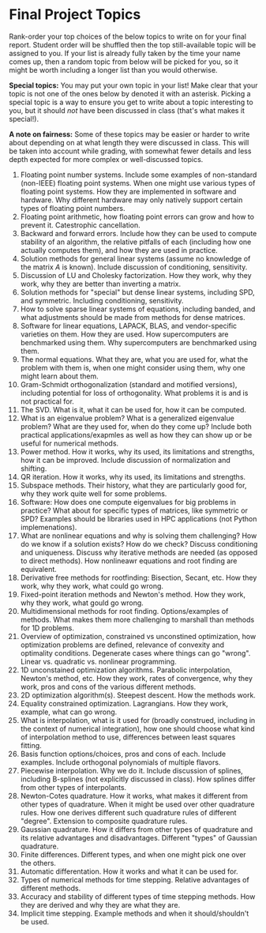# Final Project Topics

Rank-order your top choices of the below topics to write on for your final report. 
Student order will be shuffled then the top still-available topic will be assigned to you. 
If your list is already fully taken by the time your name comes up, then a random topic from below will be picked for you, so it might be worth including a longer list than you would otherwise. 

__Special topics:__ You may put your own topic in your list! Make clear that your topic is not one of the ones below by denoted it with an asterisk. Picking a special topic is a way to ensure you get to write about a topic interesting to you, but it should _not_ have been discussed in class (that's what makes it special!).

__A note on fairness:__ Some of these topics may be easier or harder to write about depending on at what length they were discussed in class. 
This will be taken into account while grading, with somewhat fewer details and less depth expected for more complex or well-discussed topics. 

1. Floating point number systems. Include some examples of non-standard (non-IEEE) floating point systems. When one might use various types of floating point systems. How they are implemented in software and hardware. Why different hardware may only natively support certain types of floating point numbers.
2. Floating point arithmetic, how floating point errors can grow and how to prevent it. Catestrophic cancellation. 
3. Backward and forward errors. Include how they can be used to compute stability of an algorithm, the relative pitfalls of each (including how one actually computes them), and how they are used in practice.
4. Solution methods for general linear systems (assume no knowledge of the matrix $A$ is known). Include discussion of conditioning, sensitivity.
5. Discussion of LU and Cholesky factorization. How they work, why they work, why they are better than inverting a matrix.
6. Solution methods for "special" but dense linear systems, including SPD, and symmetric. Including conditioning, sensitivity.
7. How to solve sparse linear systems of equations, including banded, and what adjustments should be made from methods for dense matrices.
8. Software for linear equations, LAPACK, BLAS, and vendor-specific varieties on them. How they are used. How supercomputers are benchmarked using them. Why supercomputers are benchmarked using them.
9. The normal equations. What they are, what you are used for, what the problem with them is, when one might consider using them, why one might learn about them.
10. Gram-Schmidt orthogonalization (standard and motified versions), including potential for loss of orthogonality. What problems it is and is not practical for.
11. The SVD. What is it, what it can be used for, how it can be computed. 
12. What is an eigenvalue problem? What is a generalized eigenvalue problem? What are they used for, when do they come up? Include both practical applications/exapmles as well as how they can show up or be useful for numerical methods.
13. Power method. How it works, why its used, its limitations and strengths, how it can be improved. Include discussion of normalization and shifting.
14. QR iteration. How it works, why its used, its limitations and strengths.
15. Subspace methods. Their history, what they are particularly good for, why they work quite well for some problems.
16. Software: How does one compute eigenvalues for big problems in practice? What about for specific types of matrices, like symmetric or SPD? Examples should be libraries used in HPC applications (not Python implemenations).
17. What are nonlinear equations and why is solving them challenging? How do we know if a solution exists? How do we check? Discuss conditioning and uniqueness. Discuss why iterative methods are needed (as opposed to direct methods). How nonlineawr equations and root finding are equivalent.
18. Derivative free methods for rootfinding: Bisection, Secant, etc. How they work, why they work, what could go wrong. 
19. Fixed-point iteration methods and Newton's method. How they work, why they work, what gould go wrong. 
20. Multidimensional methods for root finding. Options/examples of methods. What makes them more challenging to marshall than methods for 1D problems.
21. Overview of optimization, constrained vs unconstined optimization, how optimization problems are defined, relevance of convexity and optimality conditions. Degenerate cases where things can go "wrong". Linear vs. quadratic vs. nonlinear programming.
22. 1D unconstained optimization algorithms. Parabolic interpolation, Newton's method, etc. How they work, rates of convergence, why they work, pros and cons of the various different methods.
23. 2D optimization algorithm(s). Steepest descent. How the methods work.
24. Equality constrained optimization. Lagrangians. How they work, example, what can go wrong.
25. What is interpolation, what is it used for (broadly construed, including in the context of numerical integration), how one should choose what kind of interpolation method to use, differences between least squares fitting.
26. Basis function options/choices, pros and cons of each. Include examples. Include orthogonal polynomials of multiple flavors. 
27. Piecewise interpolation. Why we do it. Include discussion of splines, including B-splines (not explicitly discussed in class). How splines differ from other types of interpolants.
28. Newton-Cotes quadrature. How it works, what makes it different from other types of quadrature. When it might be used over other quadrature rules. How one derives different such quadrature rules of different "degree". Extension to composite quadrature rules.
29. Gaussian quadrature. How it differs from other types of quadrature and its relative advantages and disadvantages. Different "types" of Gaussian quadrature.
30. Finite differences. Different types, and when one might pick one over the others.
31. Automatic differentation. How it works and what it can be used for.
32. Types of numerical methods for time stepping. Relative advantages of different methods. 
33. Accuracy and stability of different types of time stepping methods. How they are derived and why they are what they are.
34. Implicit time stepping. Example methods and when it should/shouldn't be used.
